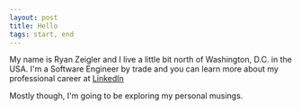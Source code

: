 ```yaml
---
layout: post
title: Hello
tags: start, end
---
```


My name is Ryan Zeigler and I live a little bit north of Washington, D.C. in the USA. I'm a Software Engineer by trade and you can learn more about my professional career at [LinkedIn](https://www.linkedin.com/in/ryan-zeigler-58272216/)

Mostly though, I'm going to be exploring my personal musings.